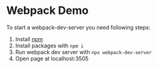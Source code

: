 # Webpack Demo

To start a webpack-dev-server you need following steps:

1) Install [npm](https://www.npmjs.com/get-npm)
2) Install packages with `npm i`
3) Run webpack dev server with `npx webpack-dev-server`
4) Open page at localhost:3505